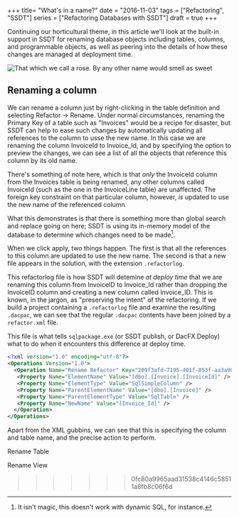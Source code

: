 +++
title=  "What's in a name?"
date =  "2016-11-03"
tags = ["Refactoring", "SSDT"]
series = ["Refactoring Databases with SSDT"]
draft = true
+++

Continuing our horticultural theme, in this article we'll look at the built-in support in SSDT for renaming database objects including tables, columns, and programmable objects, as well as peering into the details of how these changes are managed at deployment time.

![That which we call a rose. By any other name would smell as sweet](https://upload.wikimedia.org/wikipedia/commons/6/66/Rosa_laxa.jpg "That which we call a rose. By any other name would smell as sweet")

## Renaming a column

We can rename a column just by right-clicking in the table definition and selecting Refactor &rarr; Rename. Under normal circumstances, renaming the Primary Key of a table such as "Invoices" would be a recipe for disaster, but SSDT can help to ease such changes by automatically updating all references to the column to usse the new name. In this case we are renaming the column InvoiceId to Invoice_Id, and by specifying the option to preview the changes, we can see a list of all the objects that reference this column by its old name.

There's something of note here, which is that _only_ the InvoiceId column from the Invoices table is being renamed, any other columns called InvoiceId (such as the one in the InvoiceLine table) are unaffected. The foreign key constraint on that particular column, however, _is_ updated to use the new name of the referenced column.

What this demonstrates is that there is something more than global search and replace going on here; SSDT is using its in-memory model of the database to determine which changes need to be made[^1].

When we click apply, two things happen. The first is that all the references to this column are updated to use the new name. The second is that a new file appears in the solution, with the extension `.refactorlog`.

This refactorlog file is how SSDT will detemine _at deploy time_ that we are renaming this column from InvoiceID to Invoice_Id rather than dropping the InvoiceID column and creating a new column called Invoice_ID. This is known, in the jargon, as "preserving the intent" of the refactoring. If we build a project containing a `.refactorlog` file and examine the resulting `.dacpac`, we can see that the regular `.dacpac` contents have been joined by a `refactor.xml` file.

This file is what tells `sqlpackage.exe` (or SSDT publish, or DacFX.Deploy) what to do when it encounters this difference at deploy time.
``` xml
<?xml version="1.0" encoding="utf-8"?>
<Operations Version="1.0">
  <Operation Name="Rename Refactor" Key="209f3afd-7195-401f-853f-aa3a906d39db" ChangeDateTime="11/08/2016 20:02:31" xmlns="http://schemas.microsoft.com/sqlserver/dac/Serialization/2012/02">
   <Property Name="ElementName" Value="[dbo].[Invoice].[InvoiceId]" />
   <Property Name="ElementType" Value="SqlSimpleColumn" />
   <Property Name="ParentElementName" Value="[dbo].[Invoice]" />
   <Property Name="ParentElementType" Value="SqlTable" />
   <Property Name="NewName" Value="[Invoice_Id]" />
  </Operation>
</Operations>
```
Apart from the XML gubbins, we can see that this is specifying the column and table name, and the precise action to perform.


Rename Table

Rename View

[^1]: It isn't magic, this doesn't work with dynamic SQL, for instance.
>>>>>>> 0fc80a9965aad31538c4146c58511a8fb8c06f6d
